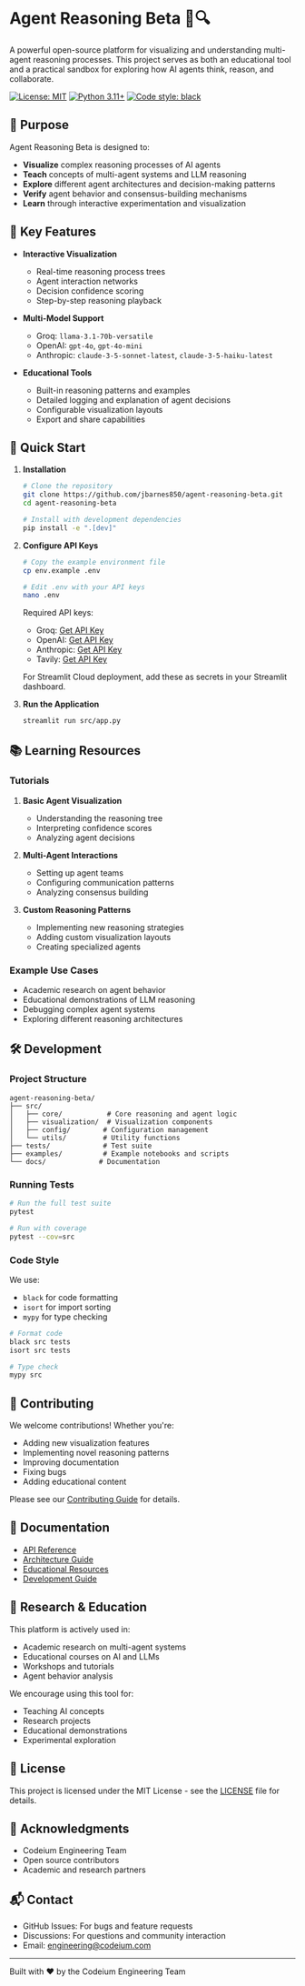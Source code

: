 # Agent Reasoning Beta 🤖🔍

A powerful open-source platform for visualizing and understanding multi-agent reasoning processes. This project serves as both an educational tool and a practical sandbox for exploring how AI agents think, reason, and collaborate.

[![License: MIT](https://img.shields.io/badge/License-MIT-yellow.svg)](https://opensource.org/licenses/MIT)
[![Python 3.11+](https://img.shields.io/badge/python-3.11+-blue.svg)](https://www.python.org/downloads/)
[![Code style: black](https://img.shields.io/badge/code%20style-black-000000.svg)](https://github.com/psf/black)

## 🎯 Purpose

Agent Reasoning Beta is designed to:
- **Visualize** complex reasoning processes of AI agents
- **Teach** concepts of multi-agent systems and LLM reasoning
- **Explore** different agent architectures and decision-making patterns
- **Verify** agent behavior and consensus-building mechanisms
- **Learn** through interactive experimentation and visualization

## 🌟 Key Features

- **Interactive Visualization**
  - Real-time reasoning process trees
  - Agent interaction networks
  - Decision confidence scoring
  - Step-by-step reasoning playback

- **Multi-Model Support**
  - Groq: `llama-3.1-70b-versatile`
  - OpenAI: `gpt-4o`, `gpt-4o-mini`
  - Anthropic: `claude-3-5-sonnet-latest`, `claude-3-5-haiku-latest`

- **Educational Tools**
  - Built-in reasoning patterns and examples
  - Detailed logging and explanation of agent decisions
  - Configurable visualization layouts
  - Export and share capabilities

## 🚀 Quick Start

1. **Installation**
   ```bash
   # Clone the repository
   git clone https://github.com/jbarnes850/agent-reasoning-beta.git
   cd agent-reasoning-beta

   # Install with development dependencies
   pip install -e ".[dev]"
   ```

2. **Configure API Keys**
   ```bash
   # Copy the example environment file
   cp env.example .env

   # Edit .env with your API keys
   nano .env
   ```

   Required API keys:
   - Groq: [Get API Key](https://console.groq.com)
   - OpenAI: [Get API Key](https://platform.openai.com/api-keys)
   - Anthropic: [Get API Key](https://console.anthropic.com/account/keys)
   - Tavily: [Get API Key](https://tavily.com/#api-keys)

   For Streamlit Cloud deployment, add these as secrets in your Streamlit dashboard.

3. **Run the Application**
   ```bash
   streamlit run src/app.py
   ```

## 📚 Learning Resources

### Tutorials
1. **Basic Agent Visualization**
   - Understanding the reasoning tree
   - Interpreting confidence scores
   - Analyzing agent decisions

2. **Multi-Agent Interactions**
   - Setting up agent teams
   - Configuring communication patterns
   - Analyzing consensus building

3. **Custom Reasoning Patterns**
   - Implementing new reasoning strategies
   - Adding custom visualization layouts
   - Creating specialized agents

### Example Use Cases
- Academic research on agent behavior
- Educational demonstrations of LLM reasoning
- Debugging complex agent systems
- Exploring different reasoning architectures

## 🛠️ Development

### Project Structure
```
agent-reasoning-beta/
├── src/
│   ├── core/           # Core reasoning and agent logic
│   ├── visualization/  # Visualization components
│   ├── config/        # Configuration management
│   └── utils/         # Utility functions
├── tests/             # Test suite
├── examples/          # Example notebooks and scripts
└── docs/             # Documentation
```

### Running Tests
```bash
# Run the full test suite
pytest

# Run with coverage
pytest --cov=src
```

### Code Style
We use:
- `black` for code formatting
- `isort` for import sorting
- `mypy` for type checking

```bash
# Format code
black src tests
isort src tests

# Type check
mypy src
```

## 🤝 Contributing

We welcome contributions! Whether you're:
- Adding new visualization features
- Implementing novel reasoning patterns
- Improving documentation
- Fixing bugs
- Adding educational content

Please see our [Contributing Guide](CONTRIBUTING.md) for details.

## 📖 Documentation

- [API Reference](docs/api.md)
- [Architecture Guide](docs/architecture.md)
- [Educational Resources](docs/education.md)
- [Development Guide](docs/development.md)

## 🔬 Research & Education

This platform is actively used in:
- Academic research on multi-agent systems
- Educational courses on AI and LLMs
- Workshops and tutorials
- Agent behavior analysis

We encourage using this tool for:
- Teaching AI concepts
- Research projects
- Educational demonstrations
- Experimental exploration

## 📄 License

This project is licensed under the MIT License - see the [LICENSE](LICENSE) file for details.

## 🙏 Acknowledgments

- Codeium Engineering Team
- Open source contributors
- Academic and research partners

## 📬 Contact

- GitHub Issues: For bugs and feature requests
- Discussions: For questions and community interaction
- Email: engineering@codeium.com

---

Built with ❤️ by the Codeium Engineering Team
